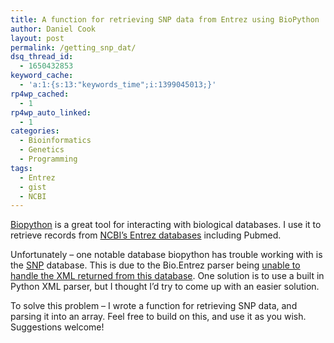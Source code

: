 ```yaml
---
title: A function for retrieving SNP data from Entrez using BioPython
author: Daniel Cook
layout: post
permalink: /getting_snp_dat/
dsq_thread_id:
  - 1650432853
keyword_cache:
  - 'a:1:{s:13:"keywords_time";i:1399045013;}'
rp4wp_cached:
  - 1
rp4wp_auto_linked:
  - 1
categories:
  - Bioinformatics
  - Genetics
  - Programming
tags:
  - Entrez
  - gist
  - NCBI
---
```

[Biopython][1] is a great tool for interacting with biological databases. I use it to retrieve records from [NCBI&#8217;s Entrez databases][2] including Pubmed.

Unfortunately &#8211; one notable database biopython has trouble working with is the [SNP][3] database. This is due to the Bio.Entrez parser being [unable to handle the XML returned from this database][4]. One solution is to use a built in Python XML parser, but I thought I&#8217;d try to come up with an easier solution.

To solve this problem &#8211; I wrote a function for retrieving SNP data, and parsing it into an array. Feel free to build on this, and use it as you wish. Suggestions welcome!

<!--more-->

 [1]: http://biopython.org/
 [2]: http://www.ncbi.nlm.nih.gov/About/tools/restable_mol.html
 [3]: http://www.ncbi.nlm.nih.gov/snp
 [4]: http://biopython.org/pipermail/biopython/2010-April/006416.html